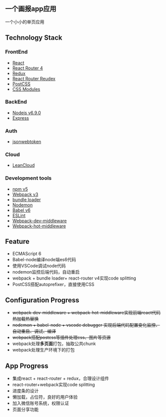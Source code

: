 ## 一个画报app应用

一个小小的单页应用

## Technology Stack

### FrontEnd

- [React](https://github.com/facebook/react)
- [React Router 4](https://reacttraining.com/react-router/)
- [Redux](https://github.com/reactjs/redux)
- [React Router Reudex]()
- [PostCSS]()
- [CSS Modules]()


### BackEnd

- [Nodejs v6.9.0]()
- [Express]()

### Auth
- [jsonwebtoken]()

### Cloud

- [LeanCloud]()

### Development tools

- [npm v5]()
- [Webpack v3]()
- [bundle loader]()
- [Nodemon]()
- [Babel v6](https://github.com/babel/babel)
- [ESLint](https://github.com/eslint/eslint)
- [Webpack-dev-middleware]()
- [Webpack-hot-middleware]()



## Feature

- ECMAScript 6
- Babel-node编译node端es6代码
- 使用VSCode调试node代码
- nodemon监控后端代码，自动重启
- webpack + bundle loader+ react-router v4实现code splitting
- PostCSS搭配autoprefixer，直接使用CSS

## Configuration Progress

- <s>webpack-dev-middleware + webpack-hot-middleware实现前端react代码热加载热替换</s>
- <s>nodemon + babel-node + vscode debugger 实现后端代码配置变化监控、自动重启、调试、编译</s>
- <s>webpack搭配postcss等插件处理css、图片等资源</s>
- webpack处理**多页面**打包，抽取公共chunk
- webpack处理生产环境下的打包

## App Progress

- 集成react + react-router + redux，合理设计组件
- react-router+webpack实现code splitting
- 进度条的设计
- 懒加载，占位符，良好的用户体验
- 加入微信账号系统，权限认证
- 页面分享功能
